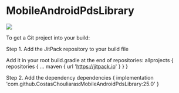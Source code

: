 # MobileAndroidPdsLibrary
[![](https://jitpack.io/v/CostasChouliaras/MobileAndroidPdsLibrary.svg)](https://jitpack.io/#CostasChouliaras/MobileAndroidPdsLibrary)

To get a Git project into your build:

Step 1. Add the JitPack repository to your build file

Add it in your root build.gradle at the end of repositories:
allprojects {
		repositories {
			...
			maven { url 'https://jitpack.io' }
		}
	}
  
Step 2. Add the dependency
dependencies {
	        implementation 'com.github.CostasChouliaras:MobileAndroidPdsLibrary:25.0'
	}
